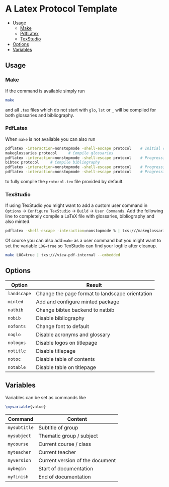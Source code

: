 # A Latex Protocol Template

- [Usage](#usage)
	- [Make](#make)
	- [PdfLatex](#pdflatex)
	- [TexStudio](#texstudio)
- [Options](#options)
- [Variables](#variables)

## Usage
### Make
If the command is available simply run
```sh
make
```
and all `.tex` files which do not start with `glo`, `lst` or `_` will be compiled for both glossaries and bibliography.

### PdfLatex
When `make` is not available you can also run
```sh
pdflatex -interaction=nonstopmode -shell-escape protocol	# Initial compilation
makeglossaries protocol 	# Compile glossaries
pdflatex -interaction=nonstopmode -shell-escape protocol	# Progressive compilation for glossaries
bibtex protocol 	# Compile bibliography
pdflatex -interaction=nonstopmode -shell-escape protocol	# Progressive compilation for bibtex
pdflatex -interaction=nonstopmode -shell-escape protocol	# Progressive compilation for bibtex
```
to fully compile the `protocol.tex` file provided by default.

### TexStudio
If using TexStudio you might want to add a custom user command in `Options` &rarr; `Configure TexStudio` &rarr; `Build` &rarr; `User Commands`. Add the following line to completely compile a LaTeX file with glossaries, bibliography and also minted.
```sh
pdflatex -shell-escape -interaction=nonstopmode % | txs:///makeglossaries | pdflatex -shell-escape -interaction=nonstopmode % | txs:///bibtex | pdflatex -shell-escape -interaction=nonstopmode % | pdflatex -shell-escape -interaction=nonstopmode % | txs:///view-pdf-internal --embedded
```

Of course you can also add `make` as a user command but you might want to set the variable `LOG=true` so TexStudio can find your logfile after cleanup.
```sh
make LOG=true | txs:///view-pdf-internal --embedded
```

## Options
Option | Result
------ | ------
`landscape` | Change the page format to landscape orientation
`minted` | Add and configure minted package
`natbib` | Change bibtex backend to natbib
`nobib` | Disable bibliography
`nofonts` | Change font to default
`noglo` | Disable acronyms and glossary
`nologos` | Disable logos on titlepage
`notitle` | Disable titlepage
`notoc` | Disable table of contents
`notable` | Disable table on titlepage

## Variables
Variables can be set as commands like
```tex
\myvariable{value}
```

Command | Content
------- | -------
`mysubtitle` | Subtitle of group
`mysubject` | Thematic group / subject
`mycourse` | Current course / class
`myteacher` | Current teacher
`myversion` | Current version of the document
`mybegin` | Start of documentation
`myfinish` | End of documentation
